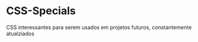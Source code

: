 # CSS-Specials
 CSS interessantes para serem usados em projetos futuros, constantemente atualziados

